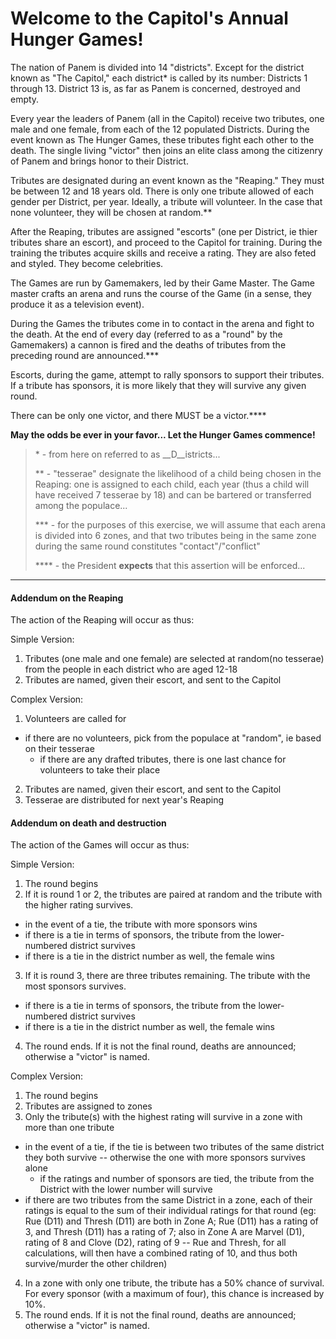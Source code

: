   # Welcome to the Capitol's Annual Hunger Games!

The nation of Panem is divided into 14 "districts". Except for the district known as "The Capitol," each district* is called by its number: Districts 1 through 13. District 13 is, as far as Panem is concerned, destroyed and empty.

Every year the leaders of Panem (all in the Capitol) receive two tributes, one male and one female, from each of the 12 populated Districts. During the event known as The Hunger Games, these tributes fight each other to the death. The single living "victor" then joins an elite class among the citizenry of Panem and brings honor to their District.

Tributes are designated during an event known as the "Reaping." They must be between 12 and 18 years old. There is only one tribute allowed of each gender per District, per year. Ideally, a tribute will volunteer. In the case that none volunteer, they will be chosen at random.**

After the Reaping, tributes are assigned "escorts" (one per District, ie thier tributes share an escort), and proceed to the Capitol for training. During the training the tributes acquire skills and receive a rating. They are also feted and styled. They become celebrities.

The Games are run by Gamemakers, led by their Game Master. The Game master crafts an arena and runs the course of the Game (in a sense, they produce it as a television event).

During the Games the tributes come in to contact in the arena and fight to the death. At the end of every day (referred to as a "round" by the Gamemakers) a cannon is fired and the deaths of tributes from the preceding round are announced.***

Escorts, during the game, attempt to rally sponsors to support their tributes. If a tribute has sponsors, it is more likely that they will survive any given round.

There can be only one victor, and there MUST be a victor.****

**May the odds be ever in your favor... Let the Hunger Games commence!**

> &#42; - from here on referred to as __D__istricts...
>
> ** - "tesserae" designate the likelihood of a child being chosen in the Reaping: one is assigned to each child, each year (thus a child will have received 7 tesserae by 18) and can be bartered or transferred among the populace...
>
> *** - for the purposes of this exercise, we will assume that each arena is divided into 6 zones, and that two tributes being in the same zone during the same round constitutes "contact"/"conflict"
>
> **** - the President **expects** that this assertion will be enforced...

---

#### Addendum on the Reaping

The action of the Reaping will occur as thus:

Simple Version:

1. Tributes (one male and one female) are selected at random(no tesserae) from the people in each district who are aged 12-18
2. Tributes are named, given their escort, and sent to the Capitol

Complex Version:

1. Volunteers are called for
  * if there are no volunteers, pick from the populace at "random", ie based on their tesserae
    * if there are any drafted tributes, there is one last chance for volunteers to take their place
2. Tributes are named, given their escort, and sent to the Capitol
5. Tesserae are distributed for next year's Reaping

#### Addendum on death and destruction

The action of the Games will occur as thus:

Simple Version:

1. The round begins
2. If it is round 1 or 2, the tributes are paired at random and the tribute with the higher rating survives.
  * in the event of a tie, the tribute with more sponsors wins
  * if there is a tie in terms of sponsors, the tribute from the lower-numbered district survives
  * if there is a tie in the district number as well, the female wins
3. If it is round 3, there are three tributes remaining. The tribute with the most sponsors survives.
  * if there is a tie in terms of sponsors, the tribute from the lower-numbered district survives
  * if there is a tie in the district number as well, the female wins
4. The round ends. If it is not the final round, deaths are announced; otherwise a "victor" is named.

Complex Version:

1. The round begins
2. Tributes are assigned to zones
3. Only the tribute(s) with the highest rating will survive in a zone with more than one tribute
  * in the event of a tie, if the tie is between two tributes of the same district they both survive -- otherwise the one with more sponsors survives alone
    * if the ratings and number of sponsors are tied, the tribute from the District with the lower number will survive
  * if there are two tributes from the same District in a zone, each of their ratings is equal to the sum of their individual ratings for that round (eg: Rue (D11) and Thresh (D11) are both in Zone A; Rue (D11) has a rating of 3, and Thresh (D11) has a rating of 7; also in Zone A are Marvel (D1), rating of 8 and Clove (D2), rating of 9 -- Rue and Thresh, for all calculations, will then have a combined rating of 10, and thus both survive/murder the other children)
4. In a zone with only one tribute, the tribute has a 50% chance of survival. For every sponsor (with a maximum of four), this chance is increased by 10%.
5. The round ends. If it is not the final round, deaths are announced; otherwise a "victor" is named.

